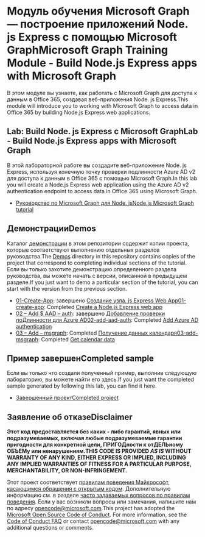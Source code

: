 # <a name="microsoft-graph-training-module---build-nodejs-express-apps-with-microsoft-graph"></a><span data-ttu-id="819bd-101">Модуль обучения Microsoft Graph — построение приложений Node. js Express с помощью Microsoft Graph</span><span class="sxs-lookup"><span data-stu-id="819bd-101">Microsoft Graph Training Module - Build Node.js Express apps with Microsoft Graph</span></span>

<span data-ttu-id="819bd-102">В этом модуле вы узнаете, как работать с Microsoft Graph для доступа к данным в Office 365, создавая веб-приложения Node. js Express.</span><span class="sxs-lookup"><span data-stu-id="819bd-102">This module will introduce you to working with Microsoft Graph to access data in Office 365 by building Node.js Express web applications.</span></span>

## <a name="lab---build-nodejs-express-apps-with-microsoft-graph"></a><span data-ttu-id="819bd-103">Lab: Build Node. js Express с Microsoft Graph</span><span class="sxs-lookup"><span data-stu-id="819bd-103">Lab - Build Node.js Express apps with Microsoft Graph</span></span>

<span data-ttu-id="819bd-104">В этой лабораторной работе вы создадите веб-приложение Node. js Express, используя конечную точку проверки подлинности Azure AD v2 для доступа к данным в Office 365 с помощью Microsoft Graph.</span><span class="sxs-lookup"><span data-stu-id="819bd-104">In this lab you will create a Node.js Express web application using the Azure AD v2 authentication endpoint to access data in Office 365 using Microsoft Graph.</span></span>

- [<span data-ttu-id="819bd-105">Руководство по Microsoft Graph для Node. js</span><span class="sxs-lookup"><span data-stu-id="819bd-105">Node.js Microsoft Graph tutorial</span></span>](https://docs.microsoft.com/graph/training/node-tutorial)

## <a name="demos"></a><span data-ttu-id="819bd-106">Демонстрации</span><span class="sxs-lookup"><span data-stu-id="819bd-106">Demos</span></span>

<span data-ttu-id="819bd-107">Каталог [демонстрации](./Demos) в этом репозитории содержит копии проекта, которые соответствуют выполнению отдельных разделов руководства.</span><span class="sxs-lookup"><span data-stu-id="819bd-107">The [Demos](./Demos) directory in this repository contains copies of the project that correspond to completing individual sections of the tutorial.</span></span> <span data-ttu-id="819bd-108">Если вы только захотите демонстрацию определенного раздела руководства, вы можете начать с версии, описанной в предыдущем разделе.</span><span class="sxs-lookup"><span data-stu-id="819bd-108">If you just want to demo a particular section of the tutorial, you can start with the version from the previous section.</span></span>

- <span data-ttu-id="819bd-109">[01-Create-App](Demos/01-create-app): завершено [Создание узла. js Express Web App](https://docs.microsoft.com/graph/training/node-tutorial?tutorial-step=1)</span><span class="sxs-lookup"><span data-stu-id="819bd-109">[01-create-app](Demos/01-create-app): Completed [Create a Node.js Express web app](https://docs.microsoft.com/graph/training/node-tutorial?tutorial-step=1)</span></span>
- <span data-ttu-id="819bd-110">[02 – Add $ AAD – auth](Demos/02-add-aad-auth): завершено [Добавление проверки поДлинности для Azure AD](https://docs.microsoft.com/graph/training/node-tutorial?tutorial-step=3)</span><span class="sxs-lookup"><span data-stu-id="819bd-110">[02-add-aad-auth](Demos/02-add-aad-auth): Completed [Add Azure AD authentication](https://docs.microsoft.com/graph/training/node-tutorial?tutorial-step=3)</span></span>
- <span data-ttu-id="819bd-111">[03 – Add – msgraph](Demos/03-add-msgraph): Completed [Получение данных календаря](https://docs.microsoft.com/graph/training/node-tutorial?tutorial-step=4)</span><span class="sxs-lookup"><span data-stu-id="819bd-111">[03-add-msgraph](Demos/03-add-msgraph): Completed [Get calendar data](https://docs.microsoft.com/graph/training/node-tutorial?tutorial-step=4)</span></span>

## <a name="completed-sample"></a><span data-ttu-id="819bd-112">Пример завершен</span><span class="sxs-lookup"><span data-stu-id="819bd-112">Completed sample</span></span>

<span data-ttu-id="819bd-113">Если вы только что создали полученный пример, выполнив следующую лабораторию, вы можете найти его здесь.</span><span class="sxs-lookup"><span data-stu-id="819bd-113">If you just want the completed sample generated by following this lab, you can find it here.</span></span>

- [<span data-ttu-id="819bd-114">Завершенный проект</span><span class="sxs-lookup"><span data-stu-id="819bd-114">Completed project</span></span>](Demos/03-add-msgraph)

## <a name="disclaimer"></a><span data-ttu-id="819bd-115">Заявление об отказе</span><span class="sxs-lookup"><span data-stu-id="819bd-115">Disclaimer</span></span>

<span data-ttu-id="819bd-116">**Этот код предоставляется без каких *-* либо гарантий, явных или подразумеваемых, включая любые подразумеваемые гарантии пригодности для конкретной цели, ПРИГОДности к отДЕЛЬному ОБЪЕМу или ненарушениям.**</span><span class="sxs-lookup"><span data-stu-id="819bd-116">**THIS CODE IS PROVIDED *AS IS* WITHOUT WARRANTY OF ANY KIND, EITHER EXPRESS OR IMPLIED, INCLUDING ANY IMPLIED WARRANTIES OF FITNESS FOR A PARTICULAR PURPOSE, MERCHANTABILITY, OR NON-INFRINGEMENT.**</span></span>

<span data-ttu-id="819bd-p102">Этот проект соответствует [правилам поведения Майкрософт, касающимся обращения с открытым кодом](https://opensource.microsoft.com/codeofconduct/). Дополнительную информацию см. в разделе [часто задаваемых вопросов по правилам поведения](https://opensource.microsoft.com/codeofconduct/faq/). Если у вас возникли вопросы или замечания, напишите нам по адресу [opencode@microsoft.com](mailto:opencode@microsoft.com).</span><span class="sxs-lookup"><span data-stu-id="819bd-p102">This project has adopted the [Microsoft Open Source Code of Conduct](https://opensource.microsoft.com/codeofconduct/). For more information, see the [Code of Conduct FAQ](https://opensource.microsoft.com/codeofconduct/faq/) or contact [opencode@microsoft.com](mailto:opencode@microsoft.com) with any additional questions or comments.</span></span>